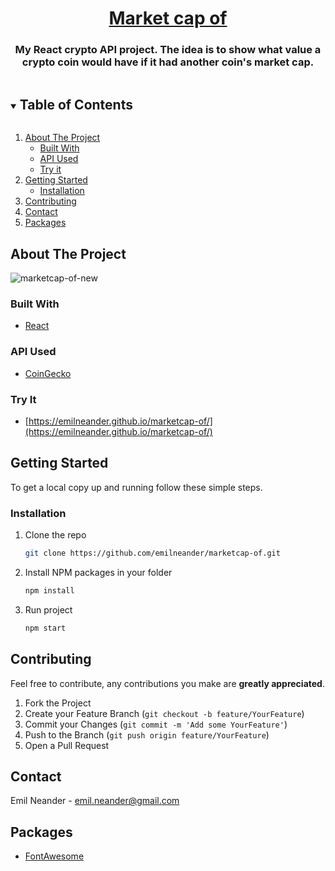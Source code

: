 <h1 align="center"><a href="https://emilneander.github.io/marketcap-of/">Market cap of</a></h1>
  <h3 align="center">
    My React crypto API project. The idea is to show what value a crypto coin would have if it had another coin's market cap.
</h3>

<!-- TABLE OF CONTENTS -->
<details open="open">
  <summary><h2 style="display: inline-block">Table of Contents</h2></summary>
  <ol>
    <li>
      <a href="#about-the-project">About The Project</a>
      <ul>
        <li><a href="#built-with">Built With</a></li>
                <li><a href="#api-used">API Used</a></li>
             <li><a href="#try-it">Try it</a></li>
      </ul>
    </li>
    <li>
      <a href="#getting-started">Getting Started</a>
      <ul>
        <li><a href="#installation">Installation</a></li>
      </ul>
    </li>
    <li><a href="#contributing">Contributing</a></li>
    <li><a href="#contact">Contact</a></li>
    <li><a href="#packages">Packages</a></li>
  </ol>
</details>

<!-- ABOUT THE PROJECT -->

## About The Project

![marketcap-of-new](https://user-images.githubusercontent.com/73109435/113704159-11c49700-96dc-11eb-8f34-14ab644f7d4a.PNG)

### Built With

- [React](https://reactjs.org/)

### API Used

- [CoinGecko](https://www.coingecko.com/en/api)

### Try It

- [https://emilneander.github.io/marketcap-of/](https://emilneander.github.io/marketcap-of/)
<!-- GETTING STARTED -->

## Getting Started

To get a local copy up and running follow these simple steps.

### Installation

1. Clone the repo
   ```sh
   git clone https://github.com/emilneander/marketcap-of.git
   ```
2. Install NPM packages in your folder
   ```sh
   npm install
   ```
3. Run project
   ```sh
   npm start
   ```

<!-- CONTRIBUTING -->

## Contributing

Feel free to contribute, any contributions you make are **greatly appreciated**.

1. Fork the Project
2. Create your Feature Branch (`git checkout -b feature/YourFeature`)
3. Commit your Changes (`git commit -m 'Add some YourFeature'`)
4. Push to the Branch (`git push origin feature/YourFeature`)
5. Open a Pull Request

<!-- CONTACT -->

## Contact

Emil Neander - emil.neander@gmail.com

<!-- Packages -->

## Packages

- [FontAwesome](https://fontawesome.com/how-to-use/on-the-web/using-with/react)
